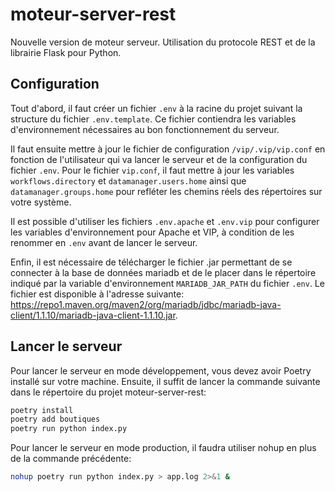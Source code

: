 # moteur-server-rest

Nouvelle version de moteur serveur. Utilisation du protocole REST et de la librairie Flask pour Python.

## Configuration

Tout d'abord, il faut créer un fichier `.env` à la racine du projet suivant la structure du fichier `.env.template`. Ce fichier contiendra les variables d'environnement nécessaires au bon fonctionnement du serveur.

Il faut ensuite mettre à jour le fichier de configuration `/vip/.vip/vip.conf` en fonction de l'utilisateur qui va lancer le serveur et de la configuration du fichier `.env`.
Pour le fichier `vip.conf`, il faut mettre à jour les variables `workflows.directory` et `datamanager.users.home` ainsi que `datamanager.groups.home` pour refléter les chemins réels des répertoires sur votre système.

Il est possible d'utiliser les fichiers `.env.apache` et `.env.vip` pour configurer les variables d'environnement pour Apache et VIP, à condition de les renommer en `.env` avant de lancer le serveur.

Enfin, il est nécessaire de télécharger le fichier .jar permettant de se connecter à la base de données mariadb et de le placer dans le répertoire indiqué par la variable d'environnement `MARIADB_JAR_PATH` du fichier `.env`. Le fichier est disponible à l'adresse suivante: https://repo1.maven.org/maven2/org/mariadb/jdbc/mariadb-java-client/1.1.10/mariadb-java-client-1.1.10.jar.

## Lancer le serveur

Pour lancer le serveur en mode développement, vous devez avoir Poetry installé sur votre machine. Ensuite, il suffit de lancer la commande suivante dans le répertoire du projet moteur-server-rest:

```bash
poetry install
poetry add boutiques
poetry run python index.py
```

Pour lancer le serveur en mode production, il faudra utiliser nohup en plus de la commande précédente:

```bash
nohup poetry run python index.py > app.log 2>&1 &
```